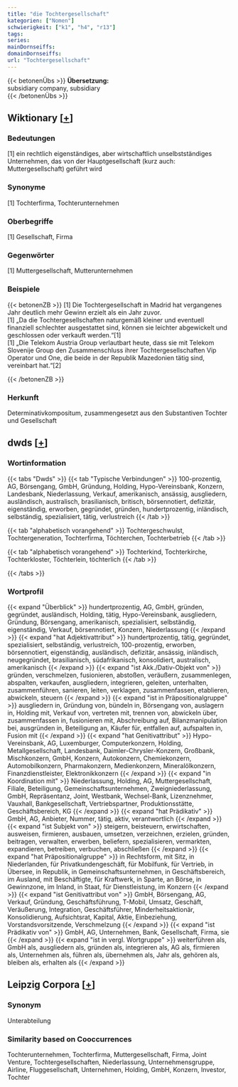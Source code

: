 ```yaml
---
title: "die Tochtergesellschaft"
kategorien: ["Nomen"]
schwierigkeit: ["k1", "h4", "r13"]
tags:
series:
mainDornseiffs:
domainDornseiffs:
url: "Tochtergesellschaft"
---
```


{{< betonenÜbs >}}
**Übersetzung:**  
subsidiary company, subsidiary  
{{< /betonenÜbs >}}

## Wiktionary [[+](https://de.wiktionary.org/wiki/Tochtergesellschaft)]

### Bedeutungen
[1] ein rechtlich eigenständiges, aber wirtschaftlich unselbstständiges Unternehmen, das von der Hauptgesellschaft (kurz auch: Muttergesellschaft) geführt wird  

### Synonyme
[1] Tochterfirma, Tochterunternehmen  

### Oberbegriffe
[1] Gesellschaft, Firma  

### Gegenwörter
[1] Muttergesellschaft, Mutterunternehmen  

### Beispiele
{{< betonenZB >}}
[1] Die Tochtergesellschaft in Madrid hat vergangenes Jahr deutlich mehr Gewinn erzielt als ein Jahr zuvor.  
[1] „Da die Tochtergesellschaften naturgemäß kleiner und eventuell finanziell schlechter ausgestattet sind, können sie leichter abgewickelt und geschlossen oder verkauft werden.“[1]  
[1] „Die Telekom Austria Group verlautbart heute, dass sie mit Telekom Slovenije Group den Zusammenschluss ihrer Tochtergesellschaften Vip Operator und One, die beide in der Republik Mazedonien tätig sind, vereinbart hat.“[2]  

{{< /betonenZB >}}
### Herkunft
Determinativkompositum, zusammengesetzt aus den Substantiven Tochter und Gesellschaft  



## dwds [[+](https://www.dwds.de/wb/Tochtergesellschaft)]

### Wortinformation
{{< tabs "Dwds" >}}
{{< tab "Typische Verbindungen" >}}
100-prozentig, AG, Börsengang, GmbH, Gründung, Holding, Hypo-Vereinsbank, Konzern, Landesbank, Niederlassung, Verkauf, amerikanisch, ansässig, ausgliedern, ausländisch, australisch, brasilianisch, britisch, börsennotiert, defizitär, eigenständig, erworben, gegründet, gründen, hundertprozentig, inländisch, selbständig, spezialisiert, tätig, verlustreich
{{< /tab >}}

{{< tab "alphabetisch vorangehend" >}}
Tochtergeschwulst, Tochtergeneration, Tochterfirma, Töchterchen, Tochterbetrieb
{{< /tab >}}

{{< tab "alphabetisch vorangehend" >}}
Tochterkind, Tochterkirche, Tochterkloster, Töchterlein, töchterlich
{{< /tab >}}

{{< /tabs >}}

### Wortprofil
{{< expand "Überblick" >}} hundertprozentig, AG, GmbH, gründen, gegründet, ausländisch, Holding, tätig, Hypo-Vereinsbank, ausgliedern, Gründung, Börsengang, amerikanisch, spezialisiert, selbständig, eigenständig, Verkauf, börsennotiert, Konzern, Niederlassung {{< /expand >}}
{{< expand "hat Adjektivattribut" >}} hundertprozentig, tätig, gegründet, spezialisiert, selbständig, verlustreich, 100-prozentig, erworben, börsennotiert, eigenständig, ausländisch, defizitär, ansässig, inländisch, neugegründet, brasilianisch, südafrikanisch, konsolidiert, australisch, amerikanisch {{< /expand >}}
{{< expand "ist Akk./Dativ-Objekt von" >}} gründen, verschmelzen, fusionieren, abstoßen, veräußern, zusammenlegen, abspalten, verkaufen, ausgliedern, integrieren, geleiten, unterhalten, zusammenführen, sanieren, leiten, verklagen, zusammenfassen, etablieren, abwickeln, steuern {{< /expand >}}
{{< expand "ist in Präpositionalgruppe" >}} ausgliedern in, Gründung von, bündeln in, Börsengang von, auslagern in, Holding mit, Verkauf von, vertreten mit, trennen von, abwickeln über, zusammenfassen in, fusionieren mit, Abschreibung auf, Bilanzmanipulation bei, ausgründen in, Beteiligung an, Käufer für, entfallen auf, aufspalten in, Fusion mit {{< /expand >}}
{{< expand "hat Genitivattribut" >}} Hypo-Vereinsbank, AG, Luxemburger, Computerkonzern, Holding, Metallgesellschaft, Landesbank, Daimler-Chrysler-Konzern, Großbank, Mischkonzern, GmbH, Konzern, Autokonzern, Chemiekonzern, Automobilkonzern, Pharmakonzern, Medienkonzern, Mineralölkonzern, Finanzdienstleister, Elektronikkonzern {{< /expand >}}
{{< expand "in Koordination mit" >}} Niederlassung, Holding, AG, Muttergesellschaft, Filiale, Beteiligung, Gemeinschaftsunternehmen, Zweigniederlassung, GmbH, Repräsentanz, Joint, Westbank, Wechsel-Bank, Lizenznehmer, Vauxhall, Bankgesellschaft, Vertriebspartner, Produktionsstätte, Geschäftsbereich, KG {{< /expand >}}
{{< expand "hat Prädikativ" >}} GmbH, AG, Anbieter, Nummer, tätig, aktiv, verantwortlich {{< /expand >}}
{{< expand "ist Subjekt von" >}} steigern, beisteuern, erwirtschaften, ausweisen, firmieren, ausbauen, umsetzen, verzeichnen, erzielen, gründen, beitragen, verwalten, erwerben, beliefern, spezialisieren, vermarkten, expandieren, betreiben, verbuchen, abschließen {{< /expand >}}
{{< expand "hat Präpositionalgruppe" >}} in Rechtsform, mit Sitz, in Niederlanden, für Privatkundengeschäft, für Mobilfunk, für Vertrieb, in Übersee, in Republik, in Gemeinschaftsunternehmen, in Geschäftsbereich, im Ausland, mit Beschäftigte, für Kraftwerk, in Sparte, an Börse, in Gewinnzone, im Inland, in Staat, für Dienstleistung, im Konzern {{< /expand >}}
{{< expand "ist Genitivattribut von" >}} GmbH, Börsengang, AG, Verkauf, Gründung, Geschäftsführung, T-Mobil, Umsatz, Geschäft, Veräußerung, Integration, Geschäftsführer, Minderheitsaktionär, Konsolidierung, Aufsichtsrat, Kapital, Aktie, Einbeziehung, Vorstandsvorsitzende, Verschmelzung {{< /expand >}}
{{< expand "ist Prädikativ von" >}} GmbH, AG, Unternehmen, Bank, Gesellschaft, Firma, sie {{< /expand >}}
{{< expand "ist in vergl. Wortgruppe" >}} weiterführen als, GmbH als, ausgliedern als, gründen als, integrieren als, AG als, firmieren als, Unternehmen als, führen als, übernehmen als, Jahr als, gehören als, bleiben als, erhalten als {{< /expand >}}

## Leipzig Corpora [[+](https://corpora.uni-leipzig.de/en/res?word=Tochtergesellschaft&corpusId=deu_newscrawl-public_2018)]


### Synonym
Unterabteilung


### Similarity based on Cooccurrences
Tochterunternehmen, Tochterfirma, Muttergesellschaft, Firma, Joint Venture, Tochtergesellschaften, Niederlassung, Unternehmensgruppe, Airline, Fluggesellschaft, Unternehmen, Holding, GmbH, Konzern, Investor, Tochter

